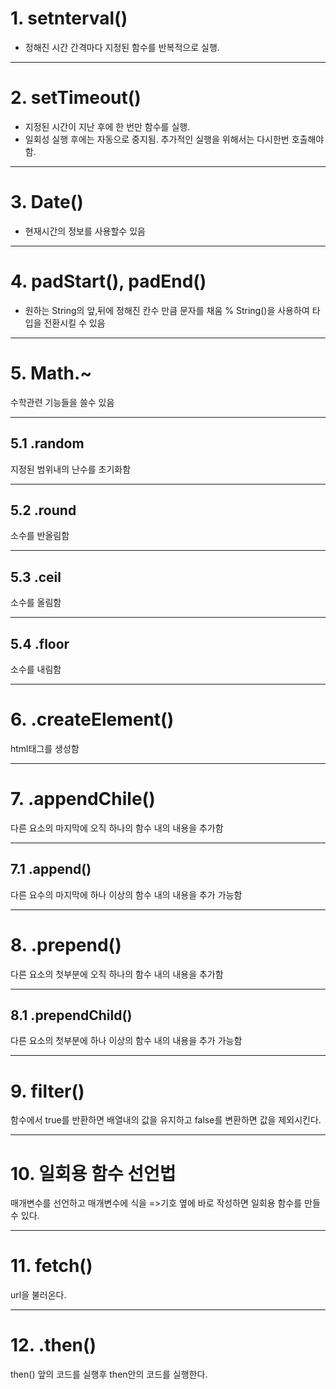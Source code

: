 # 1. setnterval()
- 정해진 시간 간격마다 지정된 함수를 반복적으로 실행.

---
# 2. setTimeout()
- 지정된 시간이 지난 후에 한 번만 함수를 실행.
- 일회성 실행 후에는 자동으로 중지됨. 추가적인 실행을 위해서는 다시한번 호출해야함.

---
# 3. Date()
- 현재시간의 정보를 사용할수 있음

---
# 4. padStart(), padEnd()
- 원하는 String의 앞,뒤에 정해진 칸수 만큼 문자를 채움
% String()을 사용하여 타입을 전환시킬 수 있음

---
# 5. Math.~
수학관련 기능들을 쓸수 있음

---
## 5.1 .random
지정된 범위내의 난수를 초기화함

---
## 5.2 .round
소수를 반올림함

---
## 5.3 .ceil
소수를 올림함

---
## 5.4 .floor
소수를 내림함

---
# 6. .createElement()
html태그를 생성함

---
# 7. .appendChile()
다른 요소의 마지막에 오직 하나의 함수 내의 내용을 추가함

---
## 7.1 .append()
다른 요수의 마지막에 하나 이상의 함수 내의 내용을 추가 가능함

---
# 8. .prepend()
다른 요소의 첫부분에 오직 하나의 함수 내의 내용을 추가함

---
## 8.1 .prependChild()
다른 요소의 첫부분에 하나 이상의 함수 내의 내용을 추가 가능함

---
# 9. filter()
함수에서 true를 반환하면 배열내의 값을 유지하고 false를 변환하면 값을 제외시킨다.

---
# 10. 일회용 함수 선언법
매개변수를 선언하고 매개변수에 식을 =>기호 옆에 바로 작성하면 일회용 함수를 만들 수 있다.

---
# 11. fetch()
url을 불러온다.

---
# 12. .then()
then() 앞의 코드를 실행후 then안의 코드를 실행한다.